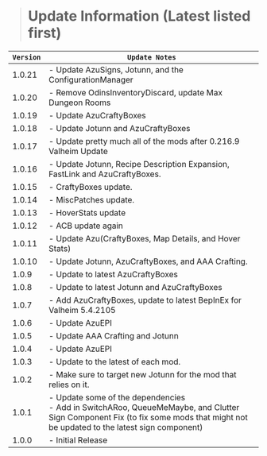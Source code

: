 > # Update Information (Latest listed first)

| `Version` | `Update Notes`                                                                                                                                                                     |
|-----------|------------------------------------------------------------------------------------------------------------------------------------------------------------------------------------|
| 1.0.21    | - Update AzuSigns, Jotunn, and the ConfigurationManager                                                                                                                            |
| 1.0.20    | - Remove OdinsInventoryDiscard, update Max Dungeon Rooms                                                                                                                           |
| 1.0.19    | - Update AzuCraftyBoxes                                                                                                                                                            |
| 1.0.18    | - Update Jotunn and AzuCraftyBoxes                                                                                                                                                 |
| 1.0.17    | - Update pretty much all of the mods after 0.216.9 Valheim Update                                                                                                                  |
| 1.0.16    | - Update Jotunn, Recipe Description Expansion, FastLink and AzuCraftyBoxes.                                                                                                        |
| 1.0.15    | - CraftyBoxes update.                                                                                                                                                              |
| 1.0.14    | - MiscPatches update.                                                                                                                                                              |
| 1.0.13    | - HoverStats update                                                                                                                                                                |
| 1.0.12    | - ACB update again                                                                                                                                                                 |
| 1.0.11    | - Update Azu(CraftyBoxes, Map Details, and Hover Stats)                                                                                                                            |
| 1.0.10    | - Update Jotunn, AzuCraftyBoxes, and AAA Crafting.                                                                                                                                 |
| 1.0.9     | - Update to latest AzuCraftyBoxes                                                                                                                                                  |
| 1.0.8     | - Update to latest Jotunn and AzuCraftyBoxes                                                                                                                                       |
| 1.0.7     | - Add AzuCraftyBoxes, update to latest BepInEx for Valheim  5.4.2105                                                                                                               |
| 1.0.6     | - Update AzuEPI                                                                                                                                                                    |
| 1.0.5     | - Update AAA Crafting and Jotunn                                                                                                                                                   |
| 1.0.4     | - Update AzuEPI                                                                                                                                                                    |
| 1.0.3     | - Update to the latest of each mod.                                                                                                                                                |
| 1.0.2     | - Make sure to target new Jotunn for the mod that relies on it.                                                                                                                    |
| 1.0.1     | - Update some of the dependencies<br/> - Add in SwitchARoo, QueueMeMaybe, and Clutter Sign Component Fix (to fix some mods that might not be updated to the latest sign component) |
| 1.0.0     | - Initial Release                                                                                                                                                                  |